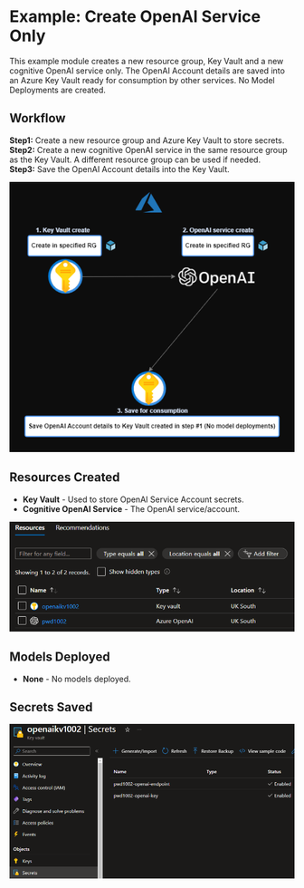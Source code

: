 # Example: Create OpenAI Service Only

This example module creates a new resource group, Key Vault and a new cognitive OpenAI service only. The OpenAI Account details are saved into an Azure Key Vault ready for consumption by other services. No Model Deployments are created.  

## Workflow

**Step1:** Create a new resource group and Azure Key Vault to store secrets.  
**Step2:** Create a new cognitive OpenAI service in the same resource group as the Key Vault. A different resource group can be used if needed.  
**Step3:** Save the OpenAI Account details into the Key Vault.  

![image.png](https://raw.githubusercontent.com/Pwd9000-ML/terraform-azurerm-openai-service/master/assets/Example2.png)

## Resources Created

- **Key Vault** - Used to store OpenAI Service Account secrets.
- **Cognitive OpenAI Service** - The OpenAI service/account.

![image.png](https://raw.githubusercontent.com/Pwd9000-ML/terraform-azurerm-openai-service/master/assets/Resources2.png)

## Models Deployed

- **None** - No models deployed.

## Secrets Saved

![image.png](https://raw.githubusercontent.com/Pwd9000-ML/terraform-azurerm-openai-service/master/assets/var-secrets2.png)

<!-- BEGIN_TF_DOCS -->

<!-- END_TF_DOCS -->